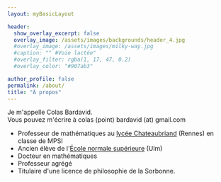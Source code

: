 ```yaml
---
layout: myBasicLayout

header:
  show_overlay_excerpt: false
  overlay_image: /assets/images/backgrounds/header_4.jpg
  #overlay_image: /assets/images/milky-way.jpg
  #caption: "" #Voie lactée"
  #overlay_filter: rgba(1, 17, 47, 0.2)
  #overlay_color: "#907ab3"

author_profile: false
permalink: /about/
title: "À propos"
---
```


Je m'appelle Colas Bardavid.  
Vous pouvez m'écrire à colas (point) bardavid (at) gmail.com

<!-- # Mathématiques -->
- Professeur de mathématiques au [lycée Chateaubriand](https://www.lycee-chateaubriand.fr/) (Rennes) en classe de MPSI
- Ancien élève de l'[École normale supérieure](https://www.ens.psl.eu) (Ulm)
- Docteur en mathématiques 
- Professeur agrégé
- Titulaire d'une licence de philosophie de la Sorbonne.

<!--# Informatique
- Je suis le créateur de l'application pour tablettes et smartphones Improov, disponible pour iPhone, Android et iPad. 
- J'ai travaillé au sein du [Laptop](http://lelaptop.com) pendant deux années durant lesquelles je me suis formé à l'[UX design](https://www.youtube.com/watch?v=SRec90j6lTY). J'utilise désormais ces principes de conception dans toutes mes activités. 
- Je suis co-créateur de [Mathopera](https://mathopera.com) et co-animateur de [Improov Maths](https://twitter.com/Improov_Maths), destinés aux étudiants et aux enseignants.

# Philosophie
- Je suis titulaire d'une licence de philosophie de la Sorbonne.-->


